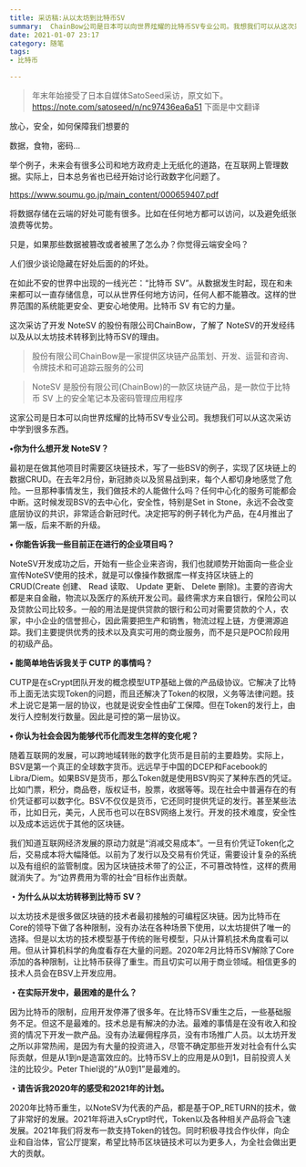 ```yaml
---
title: 采访稿:从以太坊到比特币SV
summary:  ChainBow公司是日本可以向世界炫耀的比特币SV专业公司。我想我们可以从这次采访中学到很多东西。
date: 2021-01-07 23:17
category: 随笔
tags:
- 比特币

---
```


> 年末年始接受了日本自媒体SatoSeed采访，原文如下。
> https://note.com/satoseed/n/nc97436ea6a51
> 下面是中文翻译



放心，安全，如何保障我们想要的

数据，食物，密码...



举个例子，未来会有很多公司和地方政府走上无纸化的道路，在互联网上管理数据。实际上，日本总务省也已经开始讨论行政数字化问题了。



https://www.soumu.go.jp/main_content/000659407.pdf



将数据存储在云端的好处可能有很多。比如在任何地方都可以访问，以及避免纸张浪费等优势。



只是，如果那些数据被篡改或者被黑了怎么办？你觉得云端安全吗？



人们很少谈论隐藏在好处后面的的坏处。



在如此不安的世界中出现的一线光芒：“比特币 SV”。从数据发生时起，现在和未来都可以一直存储信息，可以从世界任何地方访问，任何人都不能篡改。这样的世界范围的系统能更安全、更安心地使用。比特币 SV 有它的力量。



这次采访了开发 NoteSV 的股份有限公司ChainBow，了解了 NoteSV的开发经纬以及从以太坊技术转移到比特币SV的理由。



> 股份有限公司ChainBow是一家提供区块链产品策划、开发、运营和咨询、令牌技术和可追踪云服务的公司



> NoteSV 是股份有限公司(ChainBow)的一款区块链产品，是一款位于比特币 SV 上的安全笔记本及密码管理应用程序
> 



这家公司是日本可以向世界炫耀的比特币SV专业公司。我想我们可以从这次采访中学到很多东西。



**•你为什么想开发 NoteSV？**

最初是在做其他项目时需要区块链技术，写了一些BSV的例子，实现了区块链上的数据CRUD。在去年2月份，新冠肺炎以及贸易战到来，每个人都切身地感觉了危险。一旦那种事情发生，我们做技术的人能做什么吗？任何中心化的服务可能都会中断。这时候发现BSV的去中心化，安全性，特别是Set in Stone，永远不会改变底层协议的共识，非常适合新冠时代。决定把写的例子转化为产品，在4月推出了第一版，后来不断的升级。



**• 你能告诉我一些目前正在进行的企业项目吗？**

NoteSV开发成功之后，开始有一些企业来咨询，我们也就顺势开始面向一些企业宣传NoteSV使用的技术，就是可以像操作数据库一样支持区块链上的CRUD(Create 创建、 Read 读取、 Update 更新、 Delete 删除)。主要的咨询大都是来自金融，物流以及医疗的系统开发公司。最终需求方来自银行，保险公司以及贷款公司比较多。一般的用法是提供贷款的银行和公司对需要贷款的个人，农家，中小企业的信誉担心，因此需要把生产和销售，物流过程上链，方便溯源追踪。我们主要提供优秀的技术以及真实可用的商业服务，而不是只是POC阶段用的初级产品。



**• 能简单地告诉我关于 CUTP 的事情吗？**

CUTP是在sCrypt团队开发的概念模型UTP基础上做的产品级协议。它解决了比特币上面无法实现Token的问题，而且还解决了Token的权限，义务等法律问题。技术上说它是第一层的协议，也就是说安全性由矿工保障。但在Token的发行上，由发行人控制发行数量。因此是可控的第一层协议。



**• 你认为社会会因为能够代币化而发生怎样的变化呢？**

随着互联网的发展，可以跨地域转账的数字化货币是目前的主要趋势。实际上，BSV是第一个真正的全球数字货币。远远早于中国的DCEP和Facebook的 Libra/Diem。如果BSV是货币，那么Token就是使用BSV购买了某种东西的凭证。比如门票，积分，商品卷，版权证书，股票，收据等等。现在社会中普遍存在的有价凭证都可以数字化。BSV不仅仅是货币，它还同时提供凭证的发行。甚至某些法币，比如日元，美元，人民币也可以在BSV网络上发行。开发的技术难度，安全性以及成本远远优于其他的区块链。

我们知道互联网经济发展的原动力就是“消减交易成本”。一旦有价凭证Token化之后，交易成本将大幅降低。以前为了发行以及交易有价凭证，需要设计复杂的系统以及有组织的监管制度。因为区块链技术带了的公正，不可篡改特性，这样的费用就消失了。为“边界费用为零的社会“目标作出贡献。



**・为什么从以太坊转移到比特币 SV？**

以太坊技术是很多做区块链的技术者最初接触的可编程区块链。因为比特币在Core的领导下做了各种限制，没有办法在各种场景下使用，以太坊提供了唯一的选择。但是以太坊的技术模型基于传统的账号模型，只从计算机技术角度看可以用。但从计算机科学的角度看存在大量的问题。2020年2月比特币SV解除了Core添加的各种限制，让比特币获得了重生。而且切实可以用于商业领域。相信更多的技术人员会在BSV上开发应用。



**・在实际开发中，最困难的是什么？**

因为比特币的限制，应用开发停滞了很多年。在比特币SV重生之后，一些基础服务不足。但这不是最难的。技术总是有解决的办法。最难的事情是在没有收入和投资的情况下开发一款产品。没有办法雇佣程序员，没有市场推广人员。以太坊开发之所以非常热闹，是因为有大量的投资进入，尽管不确定那些开发对社会有什么实际贡献，但是从1到n是造富效应的。比特币SV上的应用是从0到1，目前投资人关注的比较少。Peter Thiel说的“从0到1”是最难的。



**・请告诉我2020年的感受和2021年的计划。**

2020年比特币重生，以NoteSV为代表的产品，都是基于OP_RETURN的技术，做了非常好的发展。2021年将进入sCrypt时代，Token以及各种相关产品将会飞速发展。2021年我们将发布一款支持Token的钱包。同时积极寻找合作伙伴，向企业和自治体，官公厅提案，希望比特币区块链技术可以为更多人，为全社会做出更大的贡献。













